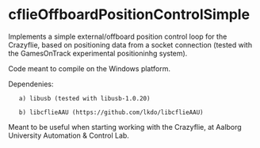 # cflieOffboardPositionControlSimple

Implements a simple external/offboard position control loop for the Crazyflie, based on positioning data from a socket connection (tested with the GamesOnTrack experimental positioninhg system). 

Code meant to compile on the Windows platform.

Dependenies:

       a) libusb (tested with libusb-1.0.20)
       
       b) libcflieAAU (https://github.com/lkdo/libcflieAAU)
       
Meant to be useful when starting working with the Crazyflie, at Aalborg University Automation & Control Lab.
